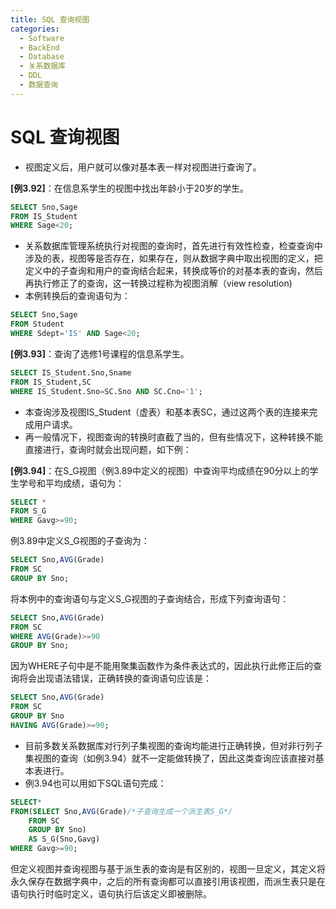 ```yaml
---
title: SQL 查询视图
categories:
  - Software
  - BackEnd
  - Database
  - 关系数据库
  - DDL
  - 数据查询
---
```

# SQL 查询视图

- 视图定义后，用户就可以像对基本表一样对视图进行查询了。

**[例3.92]**：在信息系学生的视图中找出年龄小于20岁的学生。

```sql
SELECT Sno,Sage
FROM IS_Student
WHERE Sage<20;
```

- 关系数据库管理系统执行对视图的查询时，首先进行有效性检查，检查查询中涉及的表，视图等是否存在，如果存在，则从数据字典中取出视图的定义，把定义中的子查询和用户的查询结合起来，转换成等价的对基本表的查询，然后再执行修正了的查询，这一转换过程称为视图消解（view resolution)
- 本例转换后的查询语句为：

```sql
SELECT Sno,Sage
FROM Student
WHERE Sdept='IS' AND Sage<20;
```

**[例3.93]**：查询了选修1号课程的信息系学生。

```sql
SELECT IS_Student.Sno,Sname
FROM IS_Student,SC
WHERE IS_Student.Sno=SC.Sno AND SC.Cno='1';
```

- 本查询涉及视图IS_Student（虚表）和基本表SC，通过这两个表的连接来完成用户请求。
- 再一般情况下，视图查询的转换时直截了当的，但有些情况下，这种转换不能直接进行，查询时就会出现问题，如下例：

**[例3.94]**：在S_G视图（例3.89中定义的视图）中查询平均成绩在90分以上的学生学号和平均成绩，语句为：

```sql
SELECT *
FROM S_G
WHERE Gavg>=90;
```

例3.89中定义S_G视图的子查询为：

```sql
SELECT Sno,AVG(Grade)
FROM SC
GROUP BY Sno;
```

将本例中的查询语句与定义S_G视图的子查询结合，形成下列查询语句：

```sql
SELECT Sno,AVG(Grade)
FROM SC
WHERE AVG(Grade)>=90
GROUP BY Sno;
```

因为WHERE子句中是不能用聚集函数作为条件表达式的，因此执行此修正后的查询将会出现语法错误，正确转换的查询语句应该是：

```sql
SELECT Sno,AVG(Grade)
FROM SC
GROUP BY Sno
HAVING AVG(Grade)>=90;
```

- 目前多数关系数据库对行列子集视图的查询均能进行正确转换，但对非行列子集视图的查询（如例3.94）就不一定能做转换了，因此这类查询应该直接对基本表进行。
- 例3.94也可以用如下SQL语句完成：

```sql
SELECT*
FROM(SELECT Sno,AVG(Grade)/*子查询生成一个派生表S_G*/
	FROM SC
	GROUP BY Sno)
	AS S_G(Sno,Gavg)
WHERE Gavg>=90;
```

但定义视图并查询视图与基于派生表的查询是有区别的，视图一旦定义，其定义将永久保存在数据字典中，之后的所有查询都可以直接引用该视图，而派生表只是在语句执行时临时定义，语句执行后该定义即被删除。